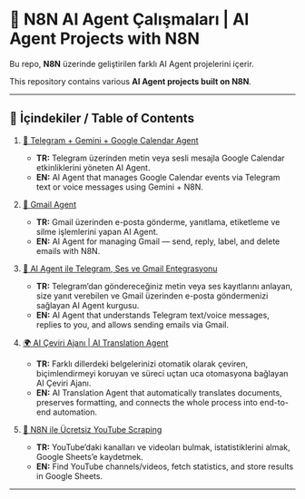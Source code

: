 # 🤖 N8N AI Agent Çalışmaları | AI Agent Projects with N8N

Bu repo, **N8N** üzerinde geliştirilen farklı AI Agent projelerini içerir.  

This repository contains various **AI Agent projects built on N8N**.  

---

## 📑 İçindekiler / Table of Contents

1. [📅 Telegram + Gemini + Google Calendar Agent](https://github.com/brkyyrr/Google-Calendar-An-AI-Agent)  
   - **TR:** Telegram üzerinden metin veya sesli mesajla Google Calendar etkinliklerini yöneten AI Agent.  
   - **EN:** AI Agent that manages Google Calendar events via Telegram text or voice messages using Gemini + N8N.  

2. [📧 Gmail Agent](https://github.com/brkyyrr/Creating-a-Gmail-Agent-with-N8N)  
   - **TR:** Gmail üzerinden e-posta gönderme, yanıtlama, etiketleme ve silme işlemlerini yapan AI Agent.  
   - **EN:** AI Agent for managing Gmail — send, reply, label, and delete emails with N8N.  

3. [💬 AI Agent ile Telegram, Ses ve Gmail Entegrasyonu](https://github.com/brkyyrr/N8N_Lesson_1-Telegram_Agent) 
   - **TR:** Telegram’dan göndereceğiniz metin veya ses kayıtlarını anlayan, size yanıt verebilen ve Gmail üzerinden e-posta göndermenizi sağlayan AI Agent kurgusu.  
   - **EN:** AI Agent that understands Telegram text/voice messages, replies to you, and allows sending emails via Gmail.  

4. [🌍 AI Çeviri Ajanı | AI Translation Agent](https://github.com/brkyyrr/N8N_Lesson_2-Automate-Document-Translation)
   - **TR:** Farklı dillerdeki belgelerinizi otomatik olarak çeviren, biçimlendirmeyi koruyan ve süreci uçtan uca otomasyona bağlayan AI Çeviri Ajanı.  
   - **EN:** AI Translation Agent that automatically translates documents, preserves formatting, and connects the whole process into end-to-end automation.  

5. [💬 N8N ile Ücretsiz YouTube Scraping](https://github.com/brkyyrr/Scraping-YouTube)
   - **TR:** YouTube’daki kanalları ve videoları bulmak, istatistiklerini almak, Google Sheets’e kaydetmek.
   - **EN:** Find YouTube channels/videos, fetch statistics, and store results in Google Sheets.
---
